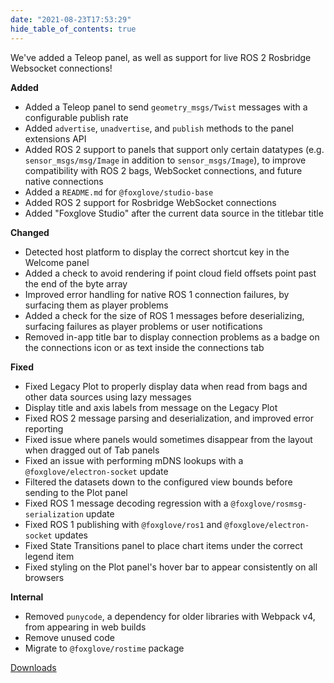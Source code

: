 ```yaml
---
date: "2021-08-23T17:53:29"
hide_table_of_contents: true
---
```

We've added a Teleop panel, as well as support for live ROS 2 Rosbridge Websocket connections!

**Added**
- Added a Teleop panel to send `geometry_msgs/Twist` messages with a configurable publish rate
- Added `advertise`, `unadvertise`, and `publish` methods to the panel extensions API
- Added ROS 2 support to panels that support only certain datatypes (e.g. `sensor_msgs/msg/Image` in addition to `sensor_msgs/Image`), to improve compatibility with ROS 2 bags, WebSocket connections, and future native connections
- Added a `README.md` for `@foxglove/studio-base` 
- Added ROS 2 support for Rosbridge WebSocket connections
- Added "Foxglove Studio" after the current data source in the titlebar title

**Changed**
- Detected host platform to display the correct shortcut key in the Welcome panel
- Added a check to avoid rendering if point cloud field offsets point past the end of the byte array
- Improved error handling for native ROS 1 connection failures, by surfacing them as player problems
- Added a check for the size of ROS 1 messages before deserializing, surfacing failures as player problems or user notifications
- Removed in-app title bar to display connection problems as a badge on the connections icon or as text inside the connections tab

**Fixed**
- Fixed Legacy Plot to properly display data when read from bags and other data sources using lazy messages 
- Display title and axis labels from  message on the Legacy Plot
- Fixed ROS 2 message parsing and deserialization, and improved error reporting
- Fixed issue where panels would sometimes disappear from the layout when dragged out of Tab panels
- Fixed an issue with performing mDNS lookups with a `@foxglove/electron-socket` update
- Filtered the datasets down to the configured view bounds before sending to the Plot panel
- Fixed ROS 1 message decoding regression with a `@foxglove/rosmsg-serialization` update
- Fixed ROS 1 publishing with `@foxglove/ros1` and `@foxglove/electron-socket` updates
- Fixed State Transitions panel to place chart items under the correct legend item
- Fixed styling on the Plot panel's hover bar to appear consistently on all browsers

**Internal**
- Removed `punycode`, a dependency for older libraries with Webpack v4, from appearing in web builds
- Remove unused code
- Migrate to `@foxglove/rostime` package
<!-- truncate -->
[Downloads](https://github.com/foxglove/studio/releases/tag/v0.16.0)
